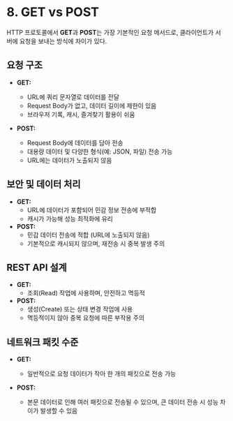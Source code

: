 # 8. GET vs POST

HTTP 프로토콜에서 **GET**과 **POST**는 가장 기본적인 요청 메서드로, 클라이언트가 서버에 요청을 보내는 방식에 차이가 있다.

## 요청 구조
- **GET:**
    - URL에 쿼리 문자열로 데이터를 전달
    - Request Body가 없고, 데이터 길이에 제한이 있음
    - 브라우저 기록, 캐시, 즐겨찾기 활용이 쉬움

- **POST:**
    - Request Body에 데이터를 담아 전송
    - 대용량 데이터 및 다양한 형식(예: JSON, 파일) 전송 가능
    - URL에는 데이터가 노출되지 않음

## 보안 및 데이터 처리
- **GET:**
    - URL에 데이터가 포함되어 민감 정보 전송에 부적합
    - 캐시가 가능해 성능 최적화에 유리
- **POST:**
    - 민감 데이터 전송에 적합 (URL에 노출되지 않음)
    - 기본적으로 캐시되지 않으며, 재전송 시 중복 발생 주의

## REST API 설계
- **GET:**
    - 조회(Read) 작업에 사용하며, 안전하고 멱등적
- **POST:**
    - 생성(Create) 또는 상태 변경 작업에 사용
    - 멱등적이지 않아 중복 요청에 따른 부작용 주의

## 네트워크 패킷 수준
- **GET:**
    - 일반적으로 요청 데이터가 작아 한 개의 패킷으로 전송 가능

- **POST:**
    - 본문 데이터로 인해 여러 패킷으로 전송될 수 있으며, 큰 데이터 전송 시 성능 차이가 발생할 수 있음


